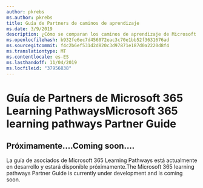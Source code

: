 ```yaml
---
author: pkrebs
ms.author: pkrebs
title: Guía de Partners de caminos de aprendizaje
ms.date: 3/9/2019
description: ¿Cómo se comparan los caminos de aprendizaje de Microsoft 365 con las ofertas de socios de las empresas que proporcionan servicios de formación empresarial?
ms.openlocfilehash: b932fe6ec7d456072eac3c70e1bb52f3631676ad
ms.sourcegitcommit: f4c2b6ef531d2d820c3d97871e187d0a2220d8f4
ms.translationtype: MT
ms.contentlocale: es-ES
ms.lasthandoff: 11/04/2019
ms.locfileid: "37956838"
---
```

# <a name="microsoft-365-learning-pathways-partner-guide"></a><span data-ttu-id="3ea08-103">Guía de Partners de Microsoft 365 Learning Pathways</span><span class="sxs-lookup"><span data-stu-id="3ea08-103">Microsoft 365 learning pathways Partner Guide</span></span>

## <a name="coming-soon"></a><span data-ttu-id="3ea08-104">Próximamente....</span><span class="sxs-lookup"><span data-stu-id="3ea08-104">Coming soon....</span></span>
<span data-ttu-id="3ea08-105">La guía de asociados de Microsoft 365 Learning Pathways está actualmente en desarrollo y estará disponible próximamente.</span><span class="sxs-lookup"><span data-stu-id="3ea08-105">The Microsoft 365 learning pathways Partner Guide is currently under development and is coming soon.</span></span>
 

